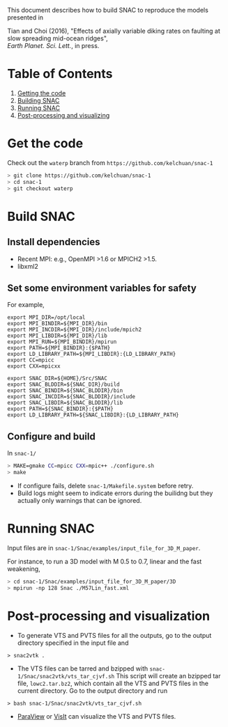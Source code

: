 This document describes how to build SNAC to reproduce the models presented in

Tian and Choi (2016), "Effects of axially variable diking rates on
faulting at slow spreading mid-ocean ridges",  
_Earth Planet. Sci. Lett._, in press.

# Table of Contents
1. [Getting the code](#get-the-code)
2. [Building SNAC](#build-SNAC)
3. [Running SNAC](#running-SNAC)
4. [Post-processing and visualizing](#post-processing-and-visualization)

# Get the code
Check out the `waterp` branch from `https://github.com/kelchuan/snac-1`
```BASH
> git clone https://github.com/kelchuan/snac-1
> cd snac-1
> git checkout waterp
```

# Build SNAC
## Install dependencies
 - Recent MPI: e.g., OpenMPI >1.6 or MPICH2 >1.5.
 - libxml2

## Set some environment variables for safety
For example,
```
export MPI_DIR=/opt/local
export MPI_BINDIR=${MPI_DIR}/bin
export MPI_INCDIR=${MPI_DIR}/include/mpich2
export MPI_LIBDIR=${MPI_DIR}/lib
export MPI_RUN=${MPI_BINDIR}/mpirun
export PATH=${MPI_BINDIR}:{$PATH}
export LD_LIBRARY_PATH=${MPI_LIBDIR}:{LD_LIBRARY_PATH}
export CC=mpicc
export CXX=mpicxx

export SNAC_DIR=${HOME}/Src/SNAC
export SNAC_BLDDIR=${SNAC_DIR}/build
export SNAC_BINDIR=${SNAC_BLDDIR}/bin
export SNAC_INCDIR=${SNAC_BLDDIR}/include
export SNAC_LIBDIR=${SNAC_BLDDIR}/lib
export PATH=${SNAC_BINDIR}:{$PATH}
export LD_LIBRARY_PATH=${SNAC_LIBDIR}:{LD_LIBRARY_PATH}
```

## Configure and build
In `snac-1/`
```BASH
> MAKE=gmake CC=mpicc CXX=mpic++ ./configure.sh
> make
```
* If configure fails, delete `snac-1/Makefile.system` before retry.
* Build logs might seem to indicate errors during the builidng but they actually only warnings that can be ignored.

# Running SNAC

Input files are in `snac-1/Snac/examples/input_file_for_3D_M_paper`.

For instance, to run a 3D model with M 0.5 to 0.7, linear and the fast weakening,
```BASH
> cd snac-1/Snac/examples/input_file_for_3D_M_paper/3D
> mpirun -np 128 Snac ./M57Lin_fast.xml
```

# Post-processing and visualization

* To generate VTS and PVTS files for all the outputs, go to the output directory specified in the input file and 
```
> snac2vtk .
```

* The VTS files can be tarred and bzipped with `snac-1/Snac/snac2vtk/vts_tar_cjvf.sh`
This script will create an bzipped tar file, `lowc2.tar.bz2`, which contain all the
VTS and PVTS files in the current directory. Go to the output directory and run
```
> bash snac-1/Snac/snac2vtk/vts_tar_cjvf.sh
```

* [ParaView](http://www.paraview.org/) or [VisIt](https://wci.llnl.gov/simulation/computer-codes/visit) can visualize the VTS and PVTS files.
